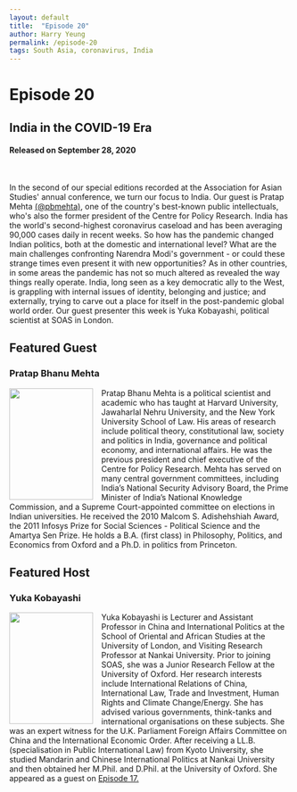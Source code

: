 ```yaml
---
layout: default
title:  "Episode 20"
author: Harry Yeung
permalink: /episode-20
tags: South Asia, coronavirus, India
---
```


# Episode 20
## India in the COVID-19 Era
#### Released on September 28, 2020

<div id="buzzsprout-player-5637895"></div>
<script src="https://www.buzzsprout.com/699187/5637895-india-in-the-covid-19-era.js?container_id=buzzsprout-player-5637895&player=small" type="text/javascript" charset="utf-8"></script>
<br>

In the second of our special editions recorded at the Association for Asian Studies' annual conference, we turn our focus to India. Our guest is Pratap Mehta [(@pbmehta)](https://twitter.com/pbmehta), one of the country's best-known public intellectuals, who's also the former president of the Centre for Policy Research. India has the world's second-highest coronavirus caseload and has been averaging 90,000 cases daily in recent weeks. So how has the pandemic changed Indian politics, both at the domestic and international level? What are the main challenges confronting Narendra Modi's government - or could these strange times even present it with new opportunities? As in other countries, in some areas the pandemic has not so much altered as revealed the way things really operate. India, long seen as a key democratic ally to the West, is grappling with internal issues of identity, belonging and justice; and externally, trying to carve out a place for itself in the post-pandemic global world order. Our guest presenter this week is Yuka Kobayashi, political scientist at SOAS in London.

## Featured Guest

### Pratap Bhanu Mehta

<html>
<head>
<style>
img {
  float: left;
}
</style>
</head>
<body>

<p><img src="https://user-images.githubusercontent.com/67763587/94465135-49beb080-0174-11eb-96ba-0b1793b5c1c1.png"
 style="width:150px;height:200px;margin-right:15px;">

Pratap Bhanu Mehta is a political scientist and academic who has taught at Harvard University, Jawaharlal Nehru University, and the New York University School of Law. His areas of research include political theory, constitutional law, society and politics in India, governance and political economy, and international affairs. He was the previous president and chief executive of the Centre for Policy Research. Mehta has served on many central government committees, including India’s National Security Advisory Board, the Prime Minister of India’s National Knowledge Commission, and a Supreme Court-appointed committee on elections in Indian universities. He received the 2010 Malcom S. Adishehshiah Award, the 2011 Infosys Prize for Social Sciences - Political Science and the Amartya Sen Prize. He holds a B.A. (first class) in Philosophy, Politics, and Economics from Oxford and a Ph.D. in politics from Princeton. </p>

</body>
</html>

## Featured Host

### Yuka Kobayashi

<html>
<head>
<style>
img {
  float: left;
}
</style>
</head>
<body>

<p><img src="https://user-images.githubusercontent.com/67763587/90355769-33182c00-e002-11ea-913b-b223c708135c.png"
 style="width:150px;height:200px;margin-right:15px;">
Yuka Kobayashi is Lecturer and Assistant Professor in China and International Politics at the School of Oriental and African Studies at the University of London, and Visiting Research Professor at Nankai University. Prior to joining SOAS, she was a Junior Research Fellow at the University of Oxford. Her research interests include International Relations of China, International Law, Trade and Investment, Human Rights and Climate Change/Energy. She has advised various governments, think-tanks and international organisations on these subjects. She was an expert witness for the U.K. Parliament Foreign Affairs Committee on China and the International Economic Order. After receiving a LL.B. (specialisation in Public International Law) from Kyoto University, she studied Mandarin and Chinese International Politics at Nankai University and then obtained her M.Phil. and D.Phil. at the University of Oxford. She appeared as a guest on <a href="/episode-17">Episode 17.</a>
</p>

</body>
</html>

